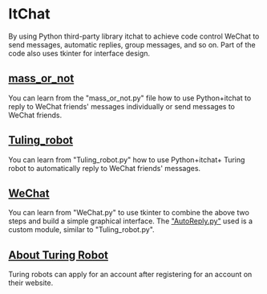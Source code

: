 # ItChat
By using Python third-party library itchat to achieve code control WeChat to send messages, automatic replies, group messages, and so on. Part of the code also uses tkinter for interface design.

## [mass_or_not](mass_or_not.py)
You can learn from the "mass_or_not.py" file how to use Python+itchat to reply to WeChat friends' messages individually or send messages to WeChat friends.

## [Tuling_robot](Tuling_robot.py)
You can learn from "Tuling_robot.py" how to use Python+itchat+ Turing robot to automatically reply to WeChat friends' messages.

## [WeChat](WeChat.py)
You can learn from "WeChat.py" to use tkinter to combine the above two steps and build a simple graphical interface.
The ["AutoReply.py"](AutoReply.py) used is a custom module, similar to "Tuling_robot.py".

## [About Turing Robot](http://www.turingapi.com/)
Turing robots can apply for an account after registering for an account on their website.
